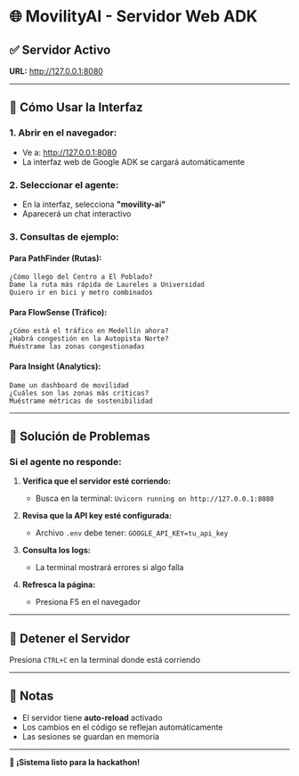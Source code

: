 # 🌐 MovilityAI - Servidor Web ADK

## ✅ Servidor Activo

**URL:** http://127.0.0.1:8080

---

## 🎯 Cómo Usar la Interfaz

### 1. **Abrir en el navegador:**
   - Ve a: http://127.0.0.1:8080
   - La interfaz web de Google ADK se cargará automáticamente

### 2. **Seleccionar el agente:**
   - En la interfaz, selecciona **"movility-ai"**
   - Aparecerá un chat interactivo

### 3. **Consultas de ejemplo:**

#### Para PathFinder (Rutas):
```
¿Cómo llego del Centro a El Poblado?
Dame la ruta más rápida de Laureles a Universidad
Quiero ir en bici y metro combinados
```

#### Para FlowSense (Tráfico):
```
¿Cómo está el tráfico en Medellín ahora?
¿Habrá congestión en la Autopista Norte?
Muéstrame las zonas congestionadas
```

#### Para Insight (Analytics):
```
Dame un dashboard de movilidad
¿Cuáles son las zonas más críticas?
Muéstrame métricas de sostenibilidad
```

---

## 🔧 Solución de Problemas

### Si el agente no responde:

1. **Verifica que el servidor esté corriendo:**
   - Busca en la terminal: `Uvicorn running on http://127.0.0.1:8080`

2. **Revisa que la API key esté configurada:**
   - Archivo `.env` debe tener: `GOOGLE_API_KEY=tu_api_key`

3. **Consulta los logs:**
   - La terminal mostrará errores si algo falla

4. **Refresca la página:**
   - Presiona F5 en el navegador

---

## 🛑 Detener el Servidor

Presiona `CTRL+C` en la terminal donde está corriendo

---

## 📝 Notas

- El servidor tiene **auto-reload** activado
- Los cambios en el código se reflejan automáticamente
- Las sesiones se guardan en memoria

---

**🎊 ¡Sistema listo para la hackathon!**
